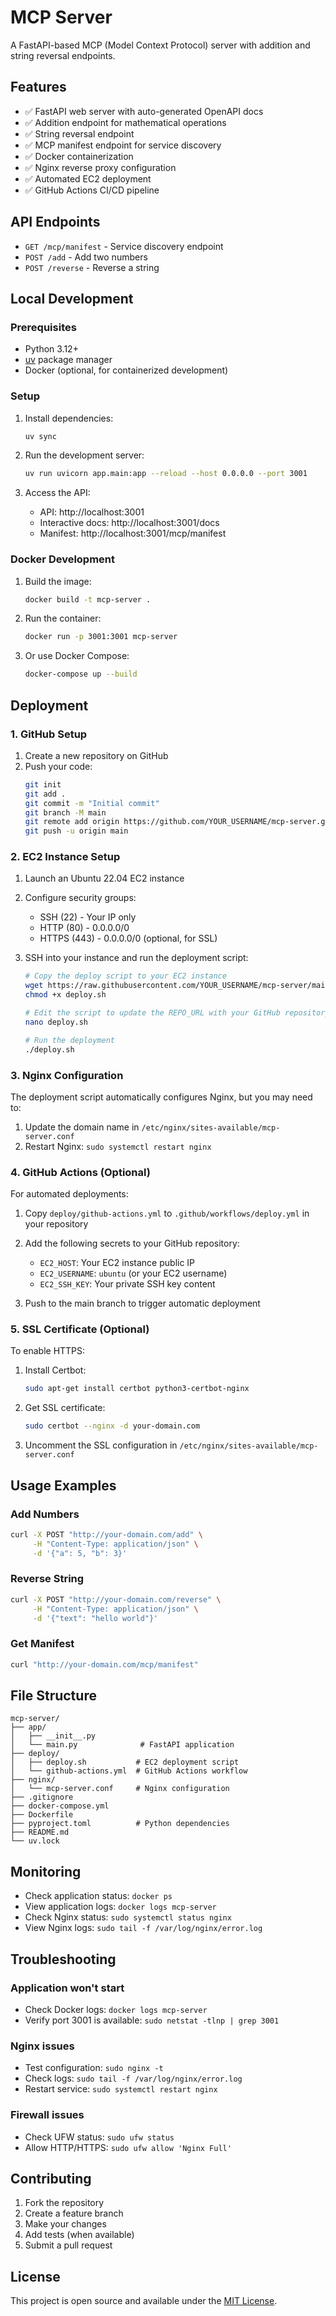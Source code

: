 # MCP Server

A FastAPI-based MCP (Model Context Protocol) server with addition and string reversal endpoints.

## Features

- ✅ FastAPI web server with auto-generated OpenAPI docs
- ✅ Addition endpoint for mathematical operations
- ✅ String reversal endpoint
- ✅ MCP manifest endpoint for service discovery
- ✅ Docker containerization
- ✅ Nginx reverse proxy configuration
- ✅ Automated EC2 deployment
- ✅ GitHub Actions CI/CD pipeline

## API Endpoints

- `GET /mcp/manifest` - Service discovery endpoint
- `POST /add` - Add two numbers
- `POST /reverse` - Reverse a string

## Local Development

### Prerequisites

- Python 3.12+
- [uv](https://docs.astral.sh/uv/) package manager
- Docker (optional, for containerized development)

### Setup

1. Install dependencies:
   ```bash
   uv sync
   ```

2. Run the development server:
   ```bash
   uv run uvicorn app.main:app --reload --host 0.0.0.0 --port 3001
   ```

3. Access the API:
   - API: http://localhost:3001
   - Interactive docs: http://localhost:3001/docs
   - Manifest: http://localhost:3001/mcp/manifest

### Docker Development

1. Build the image:
   ```bash
   docker build -t mcp-server .
   ```

2. Run the container:
   ```bash
   docker run -p 3001:3001 mcp-server
   ```

3. Or use Docker Compose:
   ```bash
   docker-compose up --build
   ```

## Deployment

### 1. GitHub Setup

1. Create a new repository on GitHub
2. Push your code:
   ```bash
   git init
   git add .
   git commit -m "Initial commit"
   git branch -M main
   git remote add origin https://github.com/YOUR_USERNAME/mcp-server.git
   git push -u origin main
   ```

### 2. EC2 Instance Setup

1. Launch an Ubuntu 22.04 EC2 instance
2. Configure security groups:
   - SSH (22) - Your IP only
   - HTTP (80) - 0.0.0.0/0
   - HTTPS (443) - 0.0.0.0/0 (optional, for SSL)

3. SSH into your instance and run the deployment script:
   ```bash
   # Copy the deploy script to your EC2 instance
   wget https://raw.githubusercontent.com/YOUR_USERNAME/mcp-server/main/deploy/deploy.sh
   chmod +x deploy.sh
   
   # Edit the script to update the REPO_URL with your GitHub repository
   nano deploy.sh
   
   # Run the deployment
   ./deploy.sh
   ```

### 3. Nginx Configuration

The deployment script automatically configures Nginx, but you may need to:

1. Update the domain name in `/etc/nginx/sites-available/mcp-server.conf`
2. Restart Nginx: `sudo systemctl restart nginx`

### 4. GitHub Actions (Optional)

For automated deployments:

1. Copy `deploy/github-actions.yml` to `.github/workflows/deploy.yml` in your repository

2. Add the following secrets to your GitHub repository:
   - `EC2_HOST`: Your EC2 instance public IP
   - `EC2_USERNAME`: `ubuntu` (or your EC2 username)
   - `EC2_SSH_KEY`: Your private SSH key content

3. Push to the main branch to trigger automatic deployment

### 5. SSL Certificate (Optional)

To enable HTTPS:

1. Install Certbot:
   ```bash
   sudo apt-get install certbot python3-certbot-nginx
   ```

2. Get SSL certificate:
   ```bash
   sudo certbot --nginx -d your-domain.com
   ```

3. Uncomment the SSL configuration in `/etc/nginx/sites-available/mcp-server.conf`

## Usage Examples

### Add Numbers
```bash
curl -X POST "http://your-domain.com/add" \
     -H "Content-Type: application/json" \
     -d '{"a": 5, "b": 3}'
```

### Reverse String
```bash
curl -X POST "http://your-domain.com/reverse" \
     -H "Content-Type: application/json" \
     -d '{"text": "hello world"}'
```

### Get Manifest
```bash
curl "http://your-domain.com/mcp/manifest"
```

## File Structure

```
mcp-server/
├── app/
│   ├── __init__.py
│   └── main.py              # FastAPI application
├── deploy/
│   ├── deploy.sh           # EC2 deployment script
│   └── github-actions.yml  # GitHub Actions workflow
├── nginx/
│   └── mcp-server.conf     # Nginx configuration
├── .gitignore
├── docker-compose.yml
├── Dockerfile
├── pyproject.toml          # Python dependencies
├── README.md
└── uv.lock
```

## Monitoring

- Check application status: `docker ps`
- View application logs: `docker logs mcp-server`
- Check Nginx status: `sudo systemctl status nginx`
- View Nginx logs: `sudo tail -f /var/log/nginx/error.log`

## Troubleshooting

### Application won't start
- Check Docker logs: `docker logs mcp-server`
- Verify port 3001 is available: `sudo netstat -tlnp | grep 3001`

### Nginx issues
- Test configuration: `sudo nginx -t`
- Check logs: `sudo tail -f /var/log/nginx/error.log`
- Restart service: `sudo systemctl restart nginx`

### Firewall issues
- Check UFW status: `sudo ufw status`
- Allow HTTP/HTTPS: `sudo ufw allow 'Nginx Full'`

## Contributing

1. Fork the repository
2. Create a feature branch
3. Make your changes
4. Add tests (when available)
5. Submit a pull request

## License

This project is open source and available under the [MIT License](LICENSE).